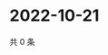# 2022-10-21

共 0 条

<!-- BEGIN WEIBO -->
<!-- 最后更新时间 Fri Oct 21 2022 21:48:02 GMT+0800 (China Standard Time) -->

<!-- END WEIBO -->
